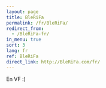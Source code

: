 ```yaml
---
layout: page
title: BleRiFa
permalink: /fr/BleRiFa/
redirect_from:
  - /BleRiFa-fr/
in_menu: true
sort: 3
lang: fr
ref: BleRiFa
direct_link: http://BleRiFa.com/fr/
---
```


En VF :)
